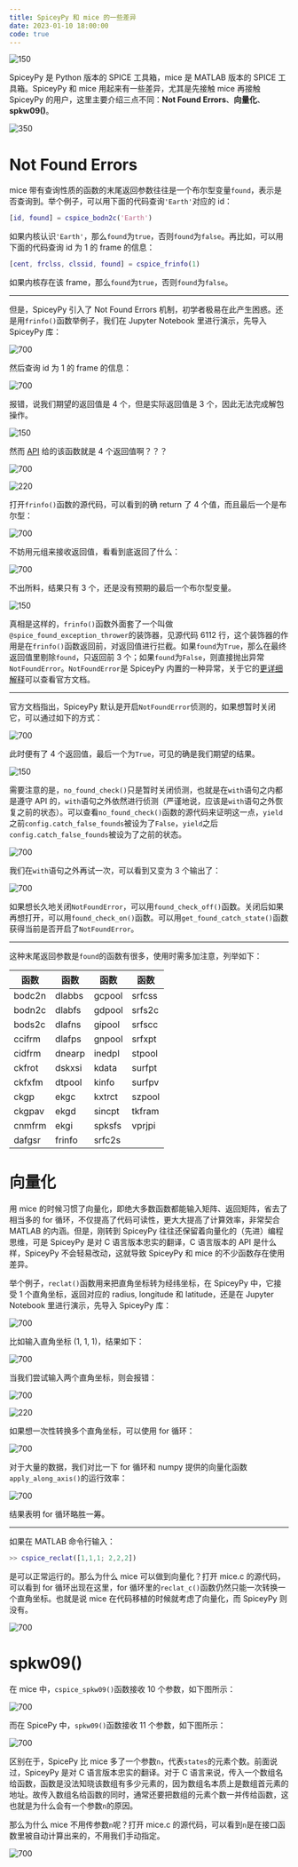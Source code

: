 ```yaml
---
title: SpiceyPy 和 mice 的一些差异
date: 2023-01-10 18:00:00
code: true
---
```


![150](assets/hi.jpg)

SpiceyPy 是 Python 版本的 SPICE 工具箱，mice 是 MATLAB 版本的 SPICE 工具箱。SpiceyPy 和 mice 用起来有一些差异，尤其是先接触 mice 再接触 SpiceyPy 的用户，这里主要介绍三点不同：**Not Found Errors**、**向量化**、<strong>spkw09()</strong>。

![350](assets/spice.jpeg)

# Not Found Errors

mice 带有查询性质的函数的末尾返回参数往往是一个布尔型变量`found`，表示是否查询到。举个例子，可以用下面的代码查询`'Earth'`对应的 id：

```matlab
[id, found] = cspice_bodn2c('Earth')
```

如果内核认识`'Earth'`，那么`found`为`true`，否则`found`为`false`。再比如，可以用下面的代码查询 id 为 1 的 frame 的信息：

```matlab
[cent, frclss, clssid, found] = cspice_frinfo(1)
```

如果内核存在该 frame，那么`found`为`true`，否则`found`为`false`。

------

但是，SpiceyPy 引入了 Not Found Errors 机制，初学者极易在此产生困惑。还是用`frinfo()`函数举例子，我们在 Jupyter Notebook 里进行演示，先导入 SpiceyPy 库：

![700](assets/notebook11.png)

然后查询 id 为 1 的 frame 的信息：

![700](assets/notebook12.png)

报错，说我们期望的返回值是 4 个，但是实际返回值是 3 个，因此无法完成解包操作。

![150](assets/girl.jpg)

然而 [API](https://spiceypy.readthedocs.io/en/main/documentation.html#spiceypy.spiceypy.frinfo) 给的该函数就是 4 个返回值啊？？？

![700](assets/frinfo_API.png)

![220](assets/ren.jpg)

打开`frinfo()`函数的源代码，可以看到的确 return 了 4 个值，而且最后一个是布尔型：

![700](assets/frinfo.png)

不妨用元组来接收返回值，看看到底返回了什么：

![700](assets/notebook13.png)

不出所料，结果只有 3 个，还是没有预期的最后一个布尔型变量。

![150](assets/b.jpg)

真相是这样的，`frinfo()`函数外面套了一个叫做`@spice_found_exception_thrower`的装饰器，见源代码 6112 行，这个装饰器的作用是在`frinfo()`函数返回前，对返回值进行拦截。如果`found`为`True`，那么在最终返回值里剔除`found`，只返回前 3 个；如果`found`为`False`，则直接抛出异常`NotFoundError`。`NotFoundError`是 SpiceyPy 内置的一种异常，关于它的[更详细解释](https://spiceypy.readthedocs.io/en/main/exceptions.html#not-found-errors)可以查看官方文档。

------

官方文档指出，SpiceyPy 默认是开启`NotFoundError`侦测的，如果想暂时关闭它，可以通过如下的方式：

![700](assets/notebook14.png)

此时便有了 4 个返回值，最后一个为`True`，可见的确是我们期望的结果。

![150](assets/nice.jpg)

需要注意的是，`no_found_check()`只是暂时关闭侦测，也就是在`with`语句之内都是遵守 API 的，`with`语句之外依然进行侦测（严谨地说，应该是`with`语句之外恢复之前的状态）。可以查看`no_found_check()`函数的源代码来证明这一点，`yield`之前`config.catch_false_founds`被设为了`False`，`yield`之后`config.catch_false_founds`被设为了之前的状态。

![700](assets/no_found_check.png)

我们在`with`语句之外再试一次，可以看到又变为 3 个输出了：

![700](assets/notebook15.png)

如果想长久地关闭`NotFoundError`，可以用`found_check_off()`函数。关闭后如果再想打开，可以用`found_check_on()`函数。可以用`get_found_catch_state()`函数获得当前是否开启了`NotFoundError`。

------

这种末尾返回参数是`found`的函数有很多，使用时需多加注意，列举如下：

| 函数   | 函数   | 函数   | 函数   |
| ------ | ------ | ------ | ------ |
| bodc2n | dlabbs | gcpool | srfcss |
| bodn2c | dlabfs | gdpool | srfs2c |
| bods2c | dlafns | gipool | srfscc |
| ccifrm | dlafps | gnpool | srfxpt |
| cidfrm | dnearp | inedpl | stpool |
| ckfrot | dskxsi | kdata  | surfpt |
| ckfxfm | dtpool | kinfo  | surfpv |
| ckgp   | ekgc   | kxtrct | szpool |
| ckgpav | ekgd   | sincpt | tkfram |
| cnmfrm | ekgi   | spksfs | vprjpi |
| dafgsr | frinfo | srfc2s |        |

# 向量化

用 mice 的时候习惯了向量化，即绝大多数函数都能输入矩阵、返回矩阵，省去了相当多的 for 循环，不仅提高了代码可读性，更大大提高了计算效率，非常契合 MATLAB 的内涵。但是，刚转到 SpiceyPy 往往还保留着向量化的（先进）编程思维，可是 SpiceyPy 是对 C 语言版本忠实的翻译，C 语言版本的 API 是什么样，SpiceyPy 不会轻易改动，这就导致 SpiceyPy 和 mice 的不少函数存在使用差异。

举个例子，`reclat()`函数用来把直角坐标转为经纬坐标，在 SpiceyPy 中，它接受 1 个直角坐标，返回对应的 radius, longitude 和 latitude，还是在 Jupyter Notebook 里进行演示，先导入 SpiceyPy 库：

![700](assets/notebook21.png)

比如输入直角坐标 (1, 1, 1)，结果如下：

![700](assets/notebook22.png)

当我们尝试输入两个直角坐标，则会报错：

![700](assets/notebook23.png)

![220](assets/la.jpg)

如果想一次性转换多个直角坐标，可以使用 for 循环：

![700](assets/notebook24.png)

对于大量的数据，我们对比一下 for 循环和 numpy 提供的向量化函数`apply_along_axis()`的运行效率：

![700](assets/notebook25.png)

结果表明 for 循环略胜一筹。

------

如果在 MATLAB 命令行输入：

```matlab
>> cspice_reclat([1,1,1; 2,2,2])
```

是可以正常运行的。那么为什么 mice 可以做到向量化？打开 mice.c 的源代码，可以看到 for 循环出现在这里，for 循环里的`reclat_c()`函数仍然只能一次转换一个直角坐标。也就是说 mice 在代码移植的时候就考虑了向量化，而 SpiceyPy 则没有。

![700](assets/mex.png)

# spkw09()

在 mice 中，`cspice_spkw09()`函数接收 10 个参数，如下图所示：

![700](assets/spkw09_matlab.png)

而在 SpicePy 中，`spkw09()`函数接收 11 个参数，如下图所示：

![700](assets/spkw09_python.png)

区别在于，SpicePy 比 mice 多了一个参数`n`，代表`states`的元素个数。前面说过，SpiceyPy 是对 C 语言版本忠实的翻译。对于 C 语言来说，传入一个数组名给函数，函数是没法知晓该数组有多少元素的，因为数组名本质上是数组首元素的地址。故传入数组名给函数的同时，通常还要把数组的元素个数一并传给函数，这也就是为什么会有一个参数`n`的原因。

那么为什么 mice 不用传参数`n`呢？打开 mice.c 的源代码，可以看到`n`是在接口函数里被自动计算出来的，不用我们手动指定。

![700](assets/spkw09_mex.png)
